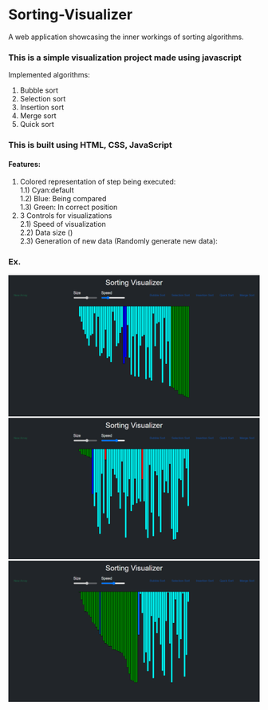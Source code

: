 # Sorting-Visualizer

A web application showcasing the inner workings of sorting algorithms.
### This is a simple visualization project made using javascript 

Implemented algorithms:
1) Bubble sort
2) Selection sort
3) Insertion sort
4) Merge sort
5) Quick sort

### This is built using HTML, CSS, JavaScript <br/>

#### Features:
1) Colored representation of step being executed: <br/>
  1.1) Cyan:default <br/>
  1.2) Blue: Being compared <br/>
  1.3) Green: In correct position <br/>
3) 3 Controls for visualizations <br/>
  2.1) Speed of visualization <br/>
  2.2) Data size () <br/>
  2.3) Generation of new data (Randomly generate new data): <br/>

### Ex.

<img src="img/img1.png"> <br/>
<img src="img/img2.png"> <br/>
<img src="img/img3.png"> <br/>
